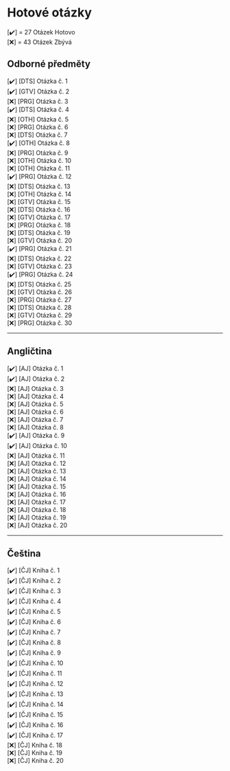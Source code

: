 # Hotové otázky

[✔️] = 27 Otázek Hotovo <br>
[❌] = 43 Otázek Zbývá

## Odborné předměty 

 [✔️] [DTS] Otázka č. 1 <br>
 [✔️] [GTV] Otázka č. 2 <br>
 [❌] [PRG] Otázka č. 3 <br>
 [✔️] [DTS] Otázka č. 4 <br>
 [❌] [OTH] Otázka č. 5<br>
 [❌] [PRG] Otázka č. 6 <br>
 [❌] [DTS] Otázka č. 7 <br>
 [✔️] [OTH] Otázka č. 8 <br>
 [❌] [PRG] Otázka č. 9 <br>
 [❌] [OTH] Otázka č. 10<br>
 [❌] [OTH] Otázka č. 11<br>
 [✔️] [PRG] Otázka č. 12 <br>
 [❌] [DTS] Otázka č. 13 <br>
 [❌] [OTH] Otázka č. 14<br>
 [❌] [GTV] Otázka č. 15 <br>
 [❌] [DTS] Otázka č. 16 <br>
 [❌] [GTV] Otázka č. 17 <br>
 [❌] [PRG] Otázka č. 18 <br>
 [❌] [DTS] Otázka č. 19 <br>
 [❌] [GTV] Otázka č. 20 <br>
 [✔️] [PRG] Otázka č. 21 <br>
 [❌] [DTS] Otázka č. 22 <br>
 [❌] [GTV] Otázka č. 23 <br>
 [✔️] [PRG] Otázka č. 24 <br>
 [❌] [DTS] Otázka č. 25 <br>
 [❌] [GTV] Otázka č. 26 <br>
 [❌] [PRG] Otázka č. 27 <br>
 [❌] [DTS] Otázka č. 28 <br>
 [❌] [GTV] Otázka č. 29 <br>
 [❌] [PRG] Otázka č. 30 <br>
 
 ____________________________________________________________________________________________________________________________
 
 ## Angličtina
 
 [✔️] [AJ] Otázka č. 1 <br>
 [✔️] [AJ] Otázka č. 2 <br>
 [❌] [AJ] Otázka č. 3 <br>
 [❌] [AJ] Otázka č. 4 <br>
 [❌] [AJ] Otázka č. 5 <br>
 [❌] [AJ] Otázka č. 6 <br>
 [❌] [AJ] Otázka č. 7 <br>
 [❌] [AJ] Otázka č. 8 <br>
 [✔️] [AJ] Otázka č. 9 <br>
 [✔️] [AJ] Otázka č. 10 <br>
 [❌] [AJ] Otázka č. 11 <br>
 [❌] [AJ] Otázka č. 12 <br>
 [❌] [AJ] Otázka č. 13 <br>
 [❌] [AJ] Otázka č. 14 <br>
 [❌] [AJ] Otázka č. 15 <br>
 [❌] [AJ] Otázka č. 16 <br>
 [❌] [AJ] Otázka č. 17 <br>
 [❌] [AJ] Otázka č. 18 <br>
 [❌] [AJ] Otázka č. 19 <br>
 [❌] [AJ] Otázka č. 20 <br>
 
 ____________________________________________________________________________________________________________________________
 
  ## Čeština
  
 [✔️] [ČJ] Kniha č. 1 <br>
 [✔️] [ČJ] Kniha č. 2 <br>
 [✔️] [ČJ] Kniha č. 3 <br>
 [✔️] [ČJ] Kniha č. 4 <br>
 [✔️] [ČJ] Kniha č. 5 <br>
 [✔️] [ČJ] Kniha č. 6 <br>
 [✔️] [ČJ] Kniha č. 7 <br>
 [✔️] [ČJ] Kniha č. 8 <br>
 [✔️] [ČJ] Kniha č. 9 <br>
 [✔️] [ČJ] Kniha č. 10 <br>
 [✔️] [ČJ] Kniha č. 11 <br>
 [✔️] [ČJ] Kniha č. 12 <br>
 [✔️] [ČJ] Kniha č. 13 <br>
 [✔️] [ČJ] Kniha č. 14 <br>
 [✔️] [ČJ] Kniha č. 15 <br>
 [✔️] [ČJ] Kniha č. 16 <br>
 [✔️] [ČJ] Kniha č. 17 <br>
 [❌] [ČJ] Kniha č. 18 <br>
 [❌] [ČJ] Kniha č. 19 <br>
 [❌] [ČJ] Kniha č. 20 <br>
 
 
